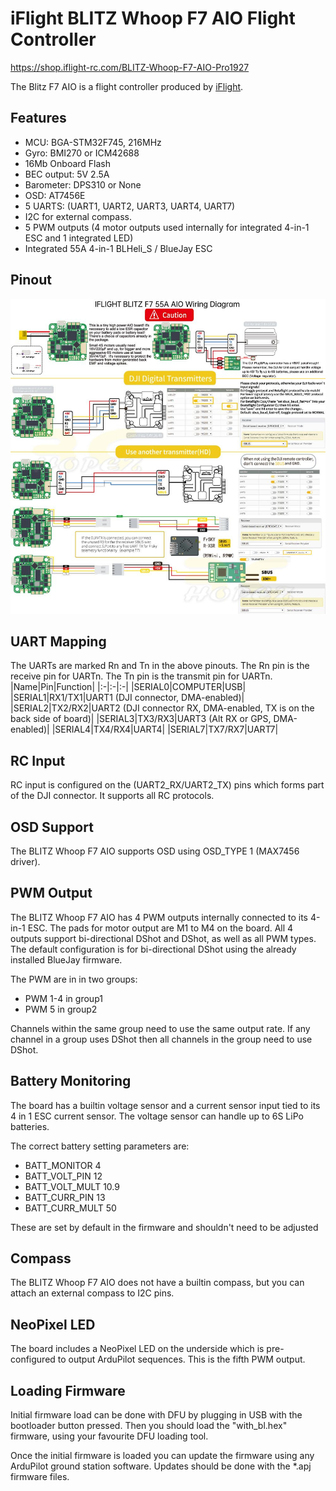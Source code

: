 # iFlight BLITZ Whoop F7 AIO Flight Controller

https://shop.iflight-rc.com/BLITZ-Whoop-F7-AIO-Pro1927

The Blitz F7 AIO is a flight controller produced by [iFlight](https://shop.iflight-rc.com/).

## Features

 - MCU: BGA-STM32F745, 216MHz
 - Gyro: BMI270 or ICM42688
 - 16Mb Onboard Flash
 - BEC output: 5V 2.5A
 - Barometer: DPS310 or None
 - OSD: AT7456E
 - 5 UARTS: (UART1, UART2, UART3, UART4, UART7)
 - I2C for external compass.
 - 5 PWM outputs (4 motor outputs used internally for integrated 4-in-1 ESC and 1 integrated LED)
 - Integrated 55A 4-in-1 BLHeli_S / BlueJay ESC

## Pinout

![BLITZ Whoop F7 AIO Board](blitz_f7_pinout.jpg "BLITZ Whoop F7 AIO")

## UART Mapping

The UARTs are marked Rn and Tn in the above pinouts. The Rn pin is the
receive pin for UARTn. The Tn pin is the transmit pin for UARTn.
|Name|Pin|Function|
|:-|:-|:-|
|SERIAL0|COMPUTER|USB|
|SERIAL1|RX1/TX1|UART1 (DJI connector, DMA-enabled)|
|SERIAL2|TX2/RX2|UART2 (DJI connector RX, DMA-enabled, TX is on the back side of board)|
|SERIAL3|TX3/RX3|UART3 (Alt RX or GPS, DMA-enabled)|
|SERIAL4|TX4/RX4|UART4|
|SERIAL7|TX7/RX7|UART7|

## RC Input

RC input is configured on the (UART2_RX/UART2_TX) pins which forms part of the DJI connector. It supports all RC protocols.

## OSD Support

The BLITZ Whoop F7 AIO supports OSD using OSD_TYPE 1 (MAX7456 driver).

## PWM Output

The BLITZ Whoop F7 AIO has 4 PWM outputs internally connected to its 4-in-1 ESC. The pads for motor output are M1 to M4 on the board. All 4 outputs support bi-directional DShot and DShot, as well as all PWM types. The default configuration is for bi-directional DShot using the already installed BlueJay firmware.

The PWM are in in two groups:

 - PWM 1-4 in group1
 - PWM 5   in group2

Channels within the same group need to use the same output rate. If
any channel in a group uses DShot then all channels in the group need
to use DShot.

## Battery Monitoring

The board has a builtin voltage sensor and a current sensor input tied to its 4 in 1 ESC current sensor. The voltage sensor can handle up to 6S
LiPo batteries.

The correct battery setting parameters are:

 - BATT_MONITOR 4
 - BATT_VOLT_PIN 12
 - BATT_VOLT_MULT 10.9
 - BATT_CURR_PIN 13
 - BATT_CURR_MULT 50

These are set by default in the firmware and shouldn't need to be adjusted

## Compass

The BLITZ Whoop F7 AIO does not have a builtin compass, but you can attach an external compass to I2C pins.

## NeoPixel LED

The board includes a NeoPixel LED on the underside which is pre-configured to output ArduPilot sequences. This is the fifth PWM output.

## Loading Firmware

Initial firmware load can be done with DFU by plugging in USB with the
bootloader button pressed. Then you should load the "with_bl.hex"
firmware, using your favourite DFU loading tool.

Once the initial firmware is loaded you can update the firmware using
any ArduPilot ground station software. Updates should be done with the
*.apj firmware files.
